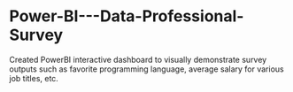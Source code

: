 # Power-BI---Data-Professional-Survey
Created PowerBI interactive dashboard to visually demonstrate survey outputs such as favorite programming language, average salary for various job titles, etc.
